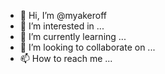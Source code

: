 - 👋 Hi, I’m @myakeroff
- 👀 I’m interested in ...
- 🌱 I’m currently learning ...
- 💞️ I’m looking to collaborate on ...
- 📫 How to reach me ...

<!---
myakeroff/myakeroff is a ✨ special ✨ repository because its `README.md` (this file) appears on your GitHub profile.
You can click the Preview link to take a look at your changes.
--->
